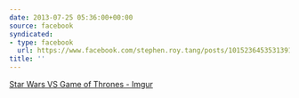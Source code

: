 ```yaml
---
date: 2013-07-25 05:36:00+00:00
source: facebook
syndicated:
- type: facebook
  url: https://www.facebook.com/stephen.roy.tang/posts/10152364535313912
title: ''
---
```


[Star Wars VS Game of Thrones - Imgur](http://imgur.com/a/L0FzX)